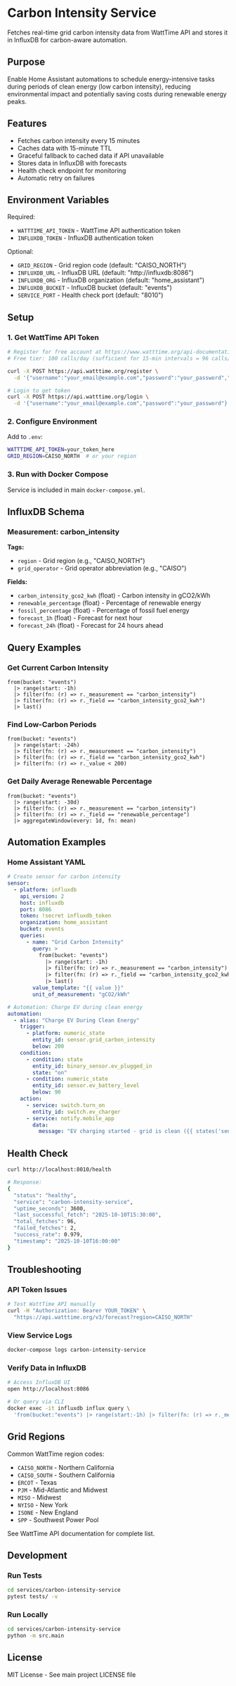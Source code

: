 # Carbon Intensity Service

Fetches real-time grid carbon intensity data from WattTime API and stores it in InfluxDB for carbon-aware automation.

## Purpose

Enable Home Assistant automations to schedule energy-intensive tasks during periods of clean energy (low carbon intensity), reducing environmental impact and potentially saving costs during renewable energy peaks.

## Features

- Fetches carbon intensity every 15 minutes
- Caches data with 15-minute TTL
- Graceful fallback to cached data if API unavailable
- Stores data in InfluxDB with forecasts
- Health check endpoint for monitoring
- Automatic retry on failures

## Environment Variables

Required:
- `WATTTIME_API_TOKEN` - WattTime API authentication token
- `INFLUXDB_TOKEN` - InfluxDB authentication token

Optional:
- `GRID_REGION` - Grid region code (default: "CAISO_NORTH")
- `INFLUXDB_URL` - InfluxDB URL (default: "http://influxdb:8086")
- `INFLUXDB_ORG` - InfluxDB organization (default: "home_assistant")
- `INFLUXDB_BUCKET` - InfluxDB bucket (default: "events")
- `SERVICE_PORT` - Health check port (default: "8010")

## Setup

### 1. Get WattTime API Token

```bash
# Register for free account at https://www.watttime.org/api-documentation/
# Free tier: 100 calls/day (sufficient for 15-min intervals = 96 calls/day)

curl -X POST https://api.watttime.org/register \
  -d '{"username":"your_email@example.com","password":"your_password","email":"your_email@example.com","org":"your_org"}'

# Login to get token
curl -X POST https://api.watttime.org/login \
  -d '{"username":"your_email@example.com","password":"your_password"}'
```

### 2. Configure Environment

Add to `.env`:
```bash
WATTTIME_API_TOKEN=your_token_here
GRID_REGION=CAISO_NORTH  # or your region
```

### 3. Run with Docker Compose

Service is included in main `docker-compose.yml`.

## InfluxDB Schema

### Measurement: carbon_intensity

**Tags:**
- `region` - Grid region (e.g., "CAISO_NORTH")
- `grid_operator` - Grid operator abbreviation (e.g., "CAISO")

**Fields:**
- `carbon_intensity_gco2_kwh` (float) - Carbon intensity in gCO2/kWh
- `renewable_percentage` (float) - Percentage of renewable energy
- `fossil_percentage` (float) - Percentage of fossil fuel energy
- `forecast_1h` (float) - Forecast for next hour
- `forecast_24h` (float) - Forecast for 24 hours ahead

## Query Examples

### Get Current Carbon Intensity

```flux
from(bucket: "events")
  |> range(start: -1h)
  |> filter(fn: (r) => r._measurement == "carbon_intensity")
  |> filter(fn: (r) => r._field == "carbon_intensity_gco2_kwh")
  |> last()
```

### Find Low-Carbon Periods

```flux
from(bucket: "events")
  |> range(start: -24h)
  |> filter(fn: (r) => r._measurement == "carbon_intensity")
  |> filter(fn: (r) => r._field == "carbon_intensity_gco2_kwh")
  |> filter(fn: (r) => r._value < 200)
```

### Get Daily Average Renewable Percentage

```flux
from(bucket: "events")
  |> range(start: -30d)
  |> filter(fn: (r) => r._measurement == "carbon_intensity")
  |> filter(fn: (r) => r._field == "renewable_percentage")
  |> aggregateWindow(every: 1d, fn: mean)
```

## Automation Examples

### Home Assistant YAML

```yaml
# Create sensor for carbon intensity
sensor:
  - platform: influxdb
    api_version: 2
    host: influxdb
    port: 8086
    token: !secret influxdb_token
    organization: home_assistant
    bucket: events
    queries:
      - name: "Grid Carbon Intensity"
        query: >
          from(bucket: "events")
            |> range(start: -1h)
            |> filter(fn: (r) => r._measurement == "carbon_intensity")
            |> filter(fn: (r) => r._field == "carbon_intensity_gco2_kwh")
            |> last()
        value_template: "{{ value }}"
        unit_of_measurement: "gCO2/kWh"

# Automation: Charge EV during clean energy
automation:
  - alias: "Charge EV During Clean Energy"
    trigger:
      - platform: numeric_state
        entity_id: sensor.grid_carbon_intensity
        below: 200
    condition:
      - condition: state
        entity_id: binary_sensor.ev_plugged_in
        state: "on"
      - condition: numeric_state
        entity_id: sensor.ev_battery_level
        below: 90
    action:
      - service: switch.turn_on
        entity_id: switch.ev_charger
      - service: notify.mobile_app
        data:
          message: "EV charging started - grid is clean ({{ states('sensor.grid_carbon_intensity') }} gCO2/kWh)"
```

## Health Check

```bash
curl http://localhost:8010/health

# Response:
{
  "status": "healthy",
  "service": "carbon-intensity-service",
  "uptime_seconds": 3600,
  "last_successful_fetch": "2025-10-10T15:30:00",
  "total_fetches": 96,
  "failed_fetches": 2,
  "success_rate": 0.979,
  "timestamp": "2025-10-10T16:00:00"
}
```

## Troubleshooting

### API Token Issues

```bash
# Test WattTime API manually
curl -H "Authorization: Bearer YOUR_TOKEN" \
  "https://api.watttime.org/v3/forecast?region=CAISO_NORTH"
```

### View Service Logs

```bash
docker-compose logs carbon-intensity-service
```

### Verify Data in InfluxDB

```bash
# Access InfluxDB UI
open http://localhost:8086

# Or query via CLI
docker exec -it influxdb influx query \
  'from(bucket:"events") |> range(start:-1h) |> filter(fn: (r) => r._measurement == "carbon_intensity")'
```

## Grid Regions

Common WattTime region codes:
- `CAISO_NORTH` - Northern California
- `CAISO_SOUTH` - Southern California
- `ERCOT` - Texas
- `PJM` - Mid-Atlantic and Midwest
- `MISO` - Midwest
- `NYISO` - New York
- `ISONE` - New England
- `SPP` - Southwest Power Pool

See WattTime API documentation for complete list.

## Development

### Run Tests

```bash
cd services/carbon-intensity-service
pytest tests/ -v
```

### Run Locally

```bash
cd services/carbon-intensity-service
python -m src.main
```

## License

MIT License - See main project LICENSE file

